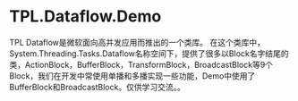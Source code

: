# TPL.Dataflow.Demo
TPL Dataflow是微软面向高并发应用而推出的一个类库。
在这个类库中，System.Threading.Tasks.Dataflow名称空间下，提供了很多以Block名字结尾的类，ActionBlock，BufferBlock，TransformBlock，BroadcastBlock等9个Block，我们在开发中常使用单播和多播实现一些功能，Demo中使用了BufferBlock和BroadcastBlock。仅供学习交流。。
